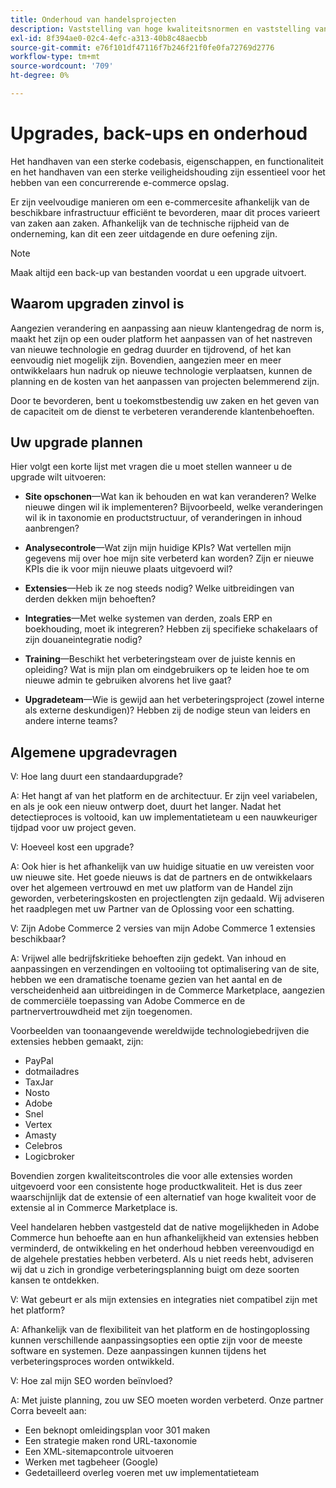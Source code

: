 ```yaml
---
title: Onderhoud van handelsprojecten
description: Vaststelling van hoge kwaliteitsnormen en vaststelling van mechanismen om deze normen in de loop der tijd te handhaven.
exl-id: 8f394ae0-02c4-4efc-a313-40b8c48aecbb
source-git-commit: e76f101df47116f7b246f21f0fe0fa72769d2776
workflow-type: tm+mt
source-wordcount: '709'
ht-degree: 0%

---
```


# Upgrades, back-ups en onderhoud

Het handhaven van een sterke codebasis, eigenschappen, en functionaliteit en het handhaven van een sterke veiligheidshouding zijn essentieel voor het hebben van een concurrerende e-commerce opslag.

Er zijn veelvoudige manieren om een e-commercesite afhankelijk van de beschikbare infrastructuur efficiënt te bevorderen, maar dit proces varieert van zaken aan zaken. Afhankelijk van de technische rijpheid van de onderneming, kan dit een zeer uitdagende en dure oefening zijn.

>[!NOTE]
>
>Maak altijd een back-up van bestanden voordat u een upgrade uitvoert.

## Waarom upgraden zinvol is

Aangezien verandering en aanpassing aan nieuw klantengedrag de norm is, maakt het zijn op een ouder platform het aanpassen van of het nastreven van nieuwe technologie en gedrag duurder en tijdrovend, of het kan eenvoudig niet mogelijk zijn. Bovendien, aangezien meer en meer ontwikkelaars hun nadruk op nieuwe technologie verplaatsen, kunnen de planning en de kosten van het aanpassen van projecten belemmerend zijn.

Door te bevorderen, bent u toekomstbestendig uw zaken en het geven van de capaciteit om de dienst te verbeteren veranderende klantenbehoeften.

## Uw upgrade plannen

Hier volgt een korte lijst met vragen die u moet stellen wanneer u de upgrade wilt uitvoeren:

- **Site opschonen**—Wat kan ik behouden en wat kan veranderen? Welke nieuwe dingen wil ik implementeren? Bijvoorbeeld, welke veranderingen wil ik in taxonomie en productstructuur, of veranderingen in inhoud aanbrengen?

- **Analysecontrole**—Wat zijn mijn huidige KPIs? Wat vertellen mijn gegevens mij over hoe mijn site verbeterd kan worden? Zijn er nieuwe KPIs die ik voor mijn nieuwe plaats uitgevoerd wil?

- **Extensies**—Heb ik ze nog steeds nodig? Welke uitbreidingen van derden dekken mijn behoeften?

- **Integraties**—Met welke systemen van derden, zoals ERP en boekhouding, moet ik integreren? Hebben zij specifieke schakelaars of zijn douaneintegratie nodig?

- **Training**—Beschikt het verbeteringsteam over de juiste kennis en opleiding? Wat is mijn plan om eindgebruikers op te leiden hoe te om nieuwe admin te gebruiken alvorens het live gaat?

- **Upgradeteam**—Wie is gewijd aan het verbeteringsproject (zowel interne als externe deskundigen)? Hebben zij de nodige steun van leiders en andere interne teams?

## Algemene upgradevragen

V: Hoe lang duurt een standaardupgrade?

A: Het hangt af van het platform en de architectuur. Er zijn veel variabelen, en als je ook een nieuw ontwerp doet, duurt het langer. Nadat het detectieproces is voltooid, kan uw implementatieteam u een nauwkeuriger tijdpad voor uw project geven.


V: Hoeveel kost een upgrade?

A: Ook hier is het afhankelijk van uw huidige situatie en uw vereisten voor uw nieuwe site. Het goede nieuws is dat de partners en de ontwikkelaars over het algemeen vertrouwd en met uw platform van de Handel zijn geworden, verbeteringskosten en projectlengten zijn gedaald. Wij adviseren het raadplegen met uw Partner van de Oplossing voor een schatting.

V: Zijn Adobe Commerce 2 versies van mijn Adobe Commerce 1 extensies beschikbaar?

A: Vrijwel alle bedrijfskritieke behoeften zijn gedekt. Van inhoud en aanpassingen en verzendingen en voltooiing tot optimalisering van de site, hebben we een dramatische toename gezien van het aantal en de verscheidenheid aan uitbreidingen in de Commerce Marketplace, aangezien de commerciële toepassing van Adobe Commerce en de partnervertrouwdheid met zijn toegenomen.

Voorbeelden van toonaangevende wereldwijde technologiebedrijven die extensies hebben gemaakt, zijn:

- PayPal
- dotmailadres
- TaxJar
- Nosto
- Adobe
- Snel
- Vertex
- Amasty
- Celebros
- Logicbroker

Bovendien zorgen kwaliteitscontroles die voor alle extensies worden uitgevoerd voor een consistente hoge productkwaliteit. Het is dus zeer waarschijnlijk dat de extensie of een alternatief van hoge kwaliteit voor de extensie al in Commerce Marketplace is.

Veel handelaren hebben vastgesteld dat de native mogelijkheden in Adobe Commerce hun behoefte aan en hun afhankelijkheid van extensies hebben verminderd, de ontwikkeling en het onderhoud hebben vereenvoudigd en de algehele prestaties hebben verbeterd. Als u niet reeds hebt, adviseren wij dat u zich in grondige verbeteringsplanning buigt om deze soorten kansen te ontdekken.

V: Wat gebeurt er als mijn extensies en integraties niet compatibel zijn met het platform?

A: Afhankelijk van de flexibiliteit van het platform en de hostingoplossing kunnen verschillende aanpassingsopties een optie zijn voor de meeste software en systemen. Deze aanpassingen kunnen tijdens het verbeteringsproces worden ontwikkeld.


V: Hoe zal mijn SEO worden beïnvloed?

A: Met juiste planning, zou uw SEO moeten worden verbeterd. Onze partner Corra beveelt aan:

- Een beknopt omleidingsplan voor 301 maken
- Een strategie maken rond URL-taxonomie
- Een XML-sitemapcontrole uitvoeren
- Werken met tagbeheer (Google)
- Gedetailleerd overleg voeren met uw implementatieteam
